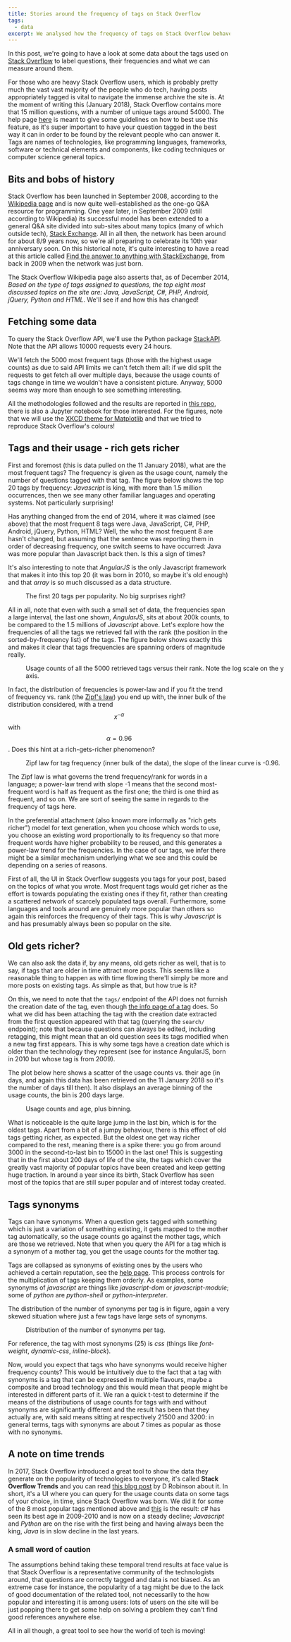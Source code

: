 ```yaml
---
title: Stories around the frequency of tags on Stack Overflow
tags:
  - data
excerpt: We analysed how the frequency of tags on Stack Overflow behaves, what are the relevant distributions, whether the age of a tag has an effect and what part do the synonyms play.
---
```


In this post, we're going to have a look at some data about the tags used on [Stack Overflow](http://stackoverflow.com) to label questions, their frequencies and what we can measure around them.

For those who are heavy Stack Overflow users, which is probably pretty much the vast vast majority of the people who do tech, having posts appropriately tagged is vital to navigate the immense archive the site is. At the moment of writing this (January 2018), Stack Overflow contains more that 15 million questions, with a number of unique tags around 54000.
The help page [here](http://stackoverflow.com/help/tagging) is meant to give some guidelines on how to best use this feature, as it's super important to have your question tagged in the best way it can in order to be found by the relevant people who can answer it. Tags are names of technologies, like programming languages, frameworks, software or technical elements and components, like coding techniques or computer science general topics.

## Bits and bobs of history

Stack Overflow has been launched in September 2008, according to the [Wikipedia page](https://en.wikipedia.org/wiki/Stack_Overflow) and is now quite well-established as the one-go Q&A resource for programming. One year later, in September 2009 (still according to Wikipedia) its successful model has been extended to a general Q&A site divided into sub-sites about many topics (many of which outside tech), [Stack Exchange](https://stackexchange.com/). All in all then, the network has been around for about 8/9 years now, so we're all preparing to celebrate its 10th year anniversary soon. On this historical note, it's quite interesting to have a read at this article called [Find the answer to anything with StackExchange](http://www.zdnet.com/article/find-the-answer-to-anything-with-stackexchange/), from back in 2009 when the network was just born.

The Stack Overflow Wikipedia page also asserts that, as of December 2014, *Based on the type of tags assigned to questions, the top eight most discussed topics on the site are: Java, JavaScript, C#, PHP, Android, jQuery, Python and HTML*. We'll see if and how this has changed!

## Fetching some data

To query the Stack Overflow API, we'll use the Python package [StackAPI](http://stackapi.readthedocs.io/en/latest/). Note that the API allows 10000 requests every 24 hours.

We'll fetch the 5000 most frequent tags (those with the highest usage counts) as due to said API limits we can't fetch them all: if we did split the requests to get fetch all over multiple days, because the usage counts of tags change in time we wouldn't have a consistent picture. Anyway, 5000 seems way more than enough to see something interesting.

All the methodologies followed and the results are reported in [this repo](https://github.com/martinapugliese/the-talking-data/tree/master/stackoverflow-tags), there is also a Jupyter notebook for those interested. For the figures, note that we will use the [XKCD theme for Matplotlib](https://matplotlib.org/api/_as_gen/matplotlib.pyplot.xkcd.html) and that we tried to reproduce Stack Overflow's colours!

## Tags and their usage - rich gets richer

First and foremost (this is data pulled on the 11 January 2018), what are the most frequent tags? The frequency is given as the usage count, namely the number of questions tagged with that tag. The figure below shows the top 20 tags by frequency: *Javascript* is king, with more than 1.5 million occurrences, then we see many other familiar languages and operating systems. Not particularly surprising!

Has anything changed from the end of 2014, where it was claimed (see above) that the most frequent 8 tags were Java, JavaScript, C#, PHP, Android, jQuery, Python, HTML? Well, the who the most frequent 8 are hasn't changed, but assuming that the sentence was reporting them in order of decreasing frequency, one switch seems to have occurred: Java was more popular than Javascript back then. Is this a sign of times?

It's also interesting to note that *AngularJS* is the only Javascript framework that makes it into this top 20 (it was born in 2010, so maybe it's old enough) and that *array* is so much discussed as a data structure.

<figure style="width: 600px" class="align-center">
  <img src="{{ site.url }}{{ site.posts_images_path }}so-highest-20-tags.jpg" alt="">
  <figcaption>The first 20 tags per popularity. No big surprises right? </figcaption>
</figure>

All in all, note that even with such a small set of data, the frequencies span a large interval, the last one shown, *AngularJS*, sits at about 200k counts, to be compared to the 1.5 millions of *Javascript* above. Let's explore how the frequencies of all the tags we retrieved fall with the rank (the position in the sorted-by-frequency list) of the tags. The figure below shows exactly this and makes it clear that tags frequencies are spanning orders of magnitude really.

<figure style="width: 600px" class="align-center">
  <img src="{{ site.url }}{{ site.posts_images_path }}so-tags-usage-time.jpg" alt="">
  <figcaption>Usage counts of all the 5000 retrieved tags versus their rank. Note the log scale on the y axis. </figcaption>
</figure>

In fact, the distribution of frequencies is power-law and if you fit the trend of frequency vs. rank (the [Zipf's law](https://en.wikipedia.org/wiki/Zipf%27s_law)) you end up with, the inner bulk of the distribution considered, with a trend $$x^{-\alpha}$$ with $$\alpha = 0.96$$. Does this hint at a rich-gets-richer phenomenon?

<figure style="width: 600px" class="align-center">
  <img src="{{ site.url }}{{ site.posts_images_path }}so-tags-zipf.jpg" alt="">
  <figcaption>Zipf law for tag frequency (inner bulk of the data), the slope of the linear curve is -0.96.</figcaption>
</figure>

The Zipf law is what governs the trend frequency/rank for words in a language; a power-law trend with slope -1 means that the second most-frequent word is half as frequent as the first one; the third is one third as frequent, and so on. We are sort of seeing the same in regards to the frequency of tags here.

In the preferential attachment (also known more informally as "rich gets richer") model for text generation, when you choose which words to use, you choose an existing word proportionally to its frequency so that more frequent words have higher probability to be reused, and this generates a power-law trend for the frequencies. In the case of our tags, we infer there might be a similar mechanism underlying what we see and this could be depending on a series of reasons.

First of all, the UI in Stack Overflow suggests you tags for your post, based on the topics of what you wrote. Most frequent tags would get richer as the effort is towards populating the existing ones if they fit, rather than creating a scattered network of scarcely populated tags overall. Furthermore, some languages and tools around are genuinely more popular than others so again this reinforces the frequency of their tags. This is why *Javascript* is and has presumably always been so popular on the site.

## Old gets richer?

We can also ask the data if, by any means, old gets richer as well, that is to say, if tags that are older in time attract more posts. This seems like a reasonable thing to happen as with time flowing there'll simply be more and more posts on existing tags. As simple as that, but how true is it?

On this, we need to note that the `tags/` endpoint of the API does not furnish the creation date of the tag, even though [the info page of a tag](https://stackoverflow.com/tags/angularjs/info) does. So what we did has been attaching the tag with the creation date extracted from the first question appeared with that tag (querying the `search/` endpoint); note that because questions can always be edited, including retagging, this might mean that an old question sees its tags modified when a new tag first appears. This is why some tags have a creation date which is older than the technology they represent (see for instance AngularJS, born in 2010 but whose tag is from 2009).

The plot below here shows a scatter of the usage counts vs. their age (in days, and again this data has been retrieved on the 11 January 2018 so it's the number of days till then). It also displays an average binning of the usage counts, the bin is 200 days large.

<figure style="width: 600px" class="align-center">
  <img src="{{ site.url }}{{ site.posts_images_path }}so-tags-means.jpg" alt="">
  <figcaption>Usage counts and age, plus binning.</figcaption>
</figure>

What is noticeable is the quite large jump in the last bin, which is for the oldest tags. Apart from a bit of a jumpy behaviour, there is this effect of old tags getting richer, as expected. But the oldest one get way richer compared to the rest, meaning there is a spike there: you go from around 3000 in the second-to-last bin to 15000 in the last one! This is suggesting that in the first about 200 days of life of the site, the tags which cover the greatly vast majority of popular topics have been created and keep getting huge traction. In around a year since its birth, Stack Overflow has seen most of the topics that are still super popular and of interest today created.

## Tags synonyms

Tags can have synonyms. When a question gets tagged with something which is just a variation of something existing, it gets mapped to the mother tag automatically, so the usage counts go against the mother tags, which are those we retrieved. Note that when you query the API for a tag which is a synonym of a mother tag, you get the usage counts for the mother tag.

Tags are collapsed as synonyms of existing ones by the users who achieved a certain reputation, see the [help page](https://stackoverflow.com/help/privileges/suggest-tag-synonyms). This process controls for the multiplication of tags keeping them orderly. As examples, some synonyms of *javascript* are things like *javascript-dom* or *javascript-module*; some of *python* are *python-shell* or *python-interpreter*.

The distribution of the number of synonyms per tag is in figure, again a very skewed situation where just a few tags have large sets of synonyms.

<figure style="width: 600px" class="align-center">
  <img src="{{ site.url }}{{ site.posts_images_path }}so-tags-syns-dist.jpg" alt="">
  <figcaption>Distribution of the number of synonyms per tag.</figcaption>
</figure>

For reference, the tag with most synonyms (25) is *css* (things like *font-weight*, *dynamic-css*, *inline-block*).

Now, would you expect that tags who have synonyms would receive higher frequency counts? This would be intuitively due to the fact that a tag with synonyms is a tag that can be expressed in multiple flavours, maybe a composite and broad technology and this would mean that people might be interested in different parts of it. We ran a quick t-test to determine if the means of the distributions of usage counts for tags with and without synonyms are significantly different and the result has been that they actually are, with said means sitting at respectively 21500 and 3200: in general terms, tags with synonyms are about 7 times as popular as those with no synonyms.

## A note on time trends

In 2017, Stack Overflow introduced a great tool to show the data they generate on the popularity of technologies to everyone, it's called **Stack Overflow Trends** and you can read [this blog post](https://stackoverflow.blog/2017/05/09/introducing-stack-overflow-trends/) by D Robinson about it. In short, it's a UI where you can query for the usage counts data on some tags of your choice, in time, since Stack Overflow was born. We did it for some of the 8 most popular tags mentioned above and [this](https://insights.stackoverflow.com/trends?utm_source=so-owned&utm_medium=blog&utm_campaign=trends&utm_content=blog-link&tags=javascript%2Cjava%2Cc%23%2Cpython) is the result: *c#* has seen its best age in 2009-2010 and is now on a steady decline; *Javascript* and *Python* are on the rise with the first being and having always been the king, *Java* is in slow decline in the last years.

### A small word of caution

The assumptions behind taking these temporal trend results at face value is that Stack Overflow is a representative community of the technologists around, that questions are correctly tagged and data is not biased. As an extreme case for instance, the popularity of a tag might be due to the lack of good documentation of the related tool, not necessarily to the how popular and interesting it is among users: lots of users on the site will be just popping there to get some help on solving a problem they can't find good references anywhere else.

All in all though, a great tool to see how the world of tech is moving!
